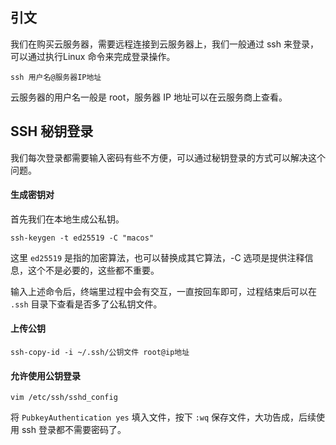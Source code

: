 ## 引文

我们在购买云服务器，需要远程连接到云服务器上，我们一般通过 ssh 来登录，可以通过执行Linux 命令来完成登录操作。

```shell
ssh 用户名@服务器IP地址
```

云服务器的用户名一般是 root，服务器 IP 地址可以在云服务商上查看。

## SSH 秘钥登录

我们每次登录都需要输入密码有些不方便，可以通过秘钥登录的方式可以解决这个问题。

#### 生成密钥对

首先我们在本地生成公私钥。

```
ssh-keygen -t ed25519 -C "macos"
```

这里 `ed25519` 是指的加密算法，也可以替换成其它算法，-C 选项是提供注释信息，这个不是必要的，这些都不重要。

输入上述命令后，终端里过程中会有交互，一直按回车即可，过程结束后可以在 `.ssh` 目录下查看是否多了公私钥文件。

#### 上传公钥

```shell
ssh-copy-id -i ~/.ssh/公钥文件 root@ip地址
```

#### 允许使用公钥登录

```text
vim /etc/ssh/sshd_config
```

将 `PubkeyAuthentication yes` 填入文件，按下 `:wq` 保存文件，大功告成，后续使用 ssh 登录都不需要密码了。
